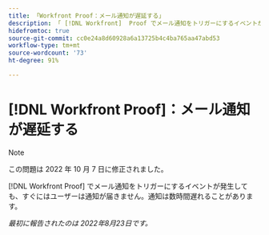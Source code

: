 ```yaml
---
title: 「Workfront Proof：メール通知が遅延する」
description: 「 [!DNL Workfront]  Proof でメール通知をトリガーにするイベントが発生しても、すぐにはユーザーは通知が届きません。通知は数時間遅れることがあります。」
hidefromtoc: true
source-git-commit: cc0e24a8d60928a6a13725b4c4ba765aa47abd53
workflow-type: tm+mt
source-wordcount: '73'
ht-degree: 91%

---
```



# [!DNL Workfront Proof]：メール通知が遅延する

>[!NOTE]
>
>この問題は 2022 年 10 月 7 日に修正されました。

[!DNL Workfront Proof] でメール通知をトリガーにするイベントが発生しても、すぐにはユーザーは通知が届きません。通知は数時間遅れることがあります。

_最初に報告されたのは 2022年8月23日です。_

